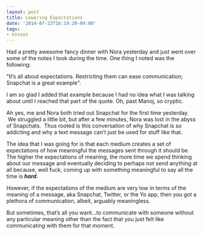 ```yaml
---
layout: post
title: Lowering Expectations
date: '2014-07-23T16:19:20-04:00'
tags:
- essays
---
```

Had a pretty awesome fancy dinner with Nora yesterday and just went over some of the notes I took during the time. One thing I noted was the following:

"It’s all about expectations. Restricting them can ease communication; Snapchat is a great example".

I am so glad I added that example because I had no idea what I was talking about until I reached that part of the quote. Oh, past Manoj, so cryptic.

Ah yes, me and Nora both tried out Snapchat for the first time yesterday.  We struggled a little bit, but after a few minutes, Nora was lost in the abyss of Snapchats.  Thus rooted is this conversation of why Snapchat is so addicting and why a text message can’t just be used for stuff like that.

The idea that I was going for is that each medium creates a set of expectations of how meaningful the messages sent through it should be. The higher the expectations of meaning, the more time we spend thinking about our message and eventually deciding to perhaps not send anything at all because, well fuck, coming up with something meaningful to say all the time is ***hard***.

However, if the expectations of the medium are very low in terms of the meaning of a message, aka Snapchat, Twitter, or the Yo app, then you got a plethora of communication, albeit, arguably meaningless.

But sometimes, that’s all you want…to communicate with someone without any particular meaning other than the fact that you just felt like communicating with them for that moment.
